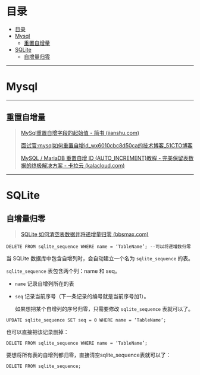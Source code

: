 # 目录
- [目录](#目录)
- [Mysql](#mysql)
  - [重置自增量](#重置自增量)
- [SQLite](#sqlite)
  - [自增量归零](#自增量归零)



---
# Mysql

---

## 重置自增量

> [MySql重置自增字段的起始值 - 简书 (jianshu.com)](https://www.jianshu.com/p/d3b225260042)
>
> [面试官:mysql如何重置自增id_wx6010cbc8d50ca的技术博客_51CTO博客](https://blog.51cto.com/u_15095774/2718785)
>
> [MySQL / MariaDB 重置自增 ID (AUTO_INCREMENT)教程 - 完美保留表数据的终极解决方案 - 卡拉云 (kalacloud.com)](https://kalacloud.com/blog/how-to-reset-auto-increment-in-mysql/#四-保留数据重置---直接删除-id-法)

---

# SQLite

## 自增量归零

> [SQLite 如何清空表数据并将递增量归零 (bbsmax.com)](https://www.bbsmax.com/A/n2d9l3gB5D/)

```sqlite
DELETE FROM sqlite_sequence WHERE name = ‘TableName’; --可以将递增数归零
```

当 SQLite 数据库中包含自增列时，会自动建立一个名为 `sqlite_sequence` 的表。

`sqlite_sequence` 表包含两个列：name 和 seq。

- `name` 记录自增列所在的表

- `seq` 记录当前序号（下一条记录的编号就是当前序号加1）。

  如果想把某个自增列的序号归零，只需要修改 `sqlite_sequence` 表就可以了。

```sqlite
UPDATE sqlite_sequence SET seq = 0 WHERE name = ‘TableName’;
```

也可以直接把该记录删掉：

```sqlite
DELETE FROM sqlite_sequence WHERE name = ‘TableName’;
```

要想将所有表的自增列都归零，直接清空sqlite_sequence表就可以了：

```sqlite
DELETE FROM sqlite_sequence;
```





